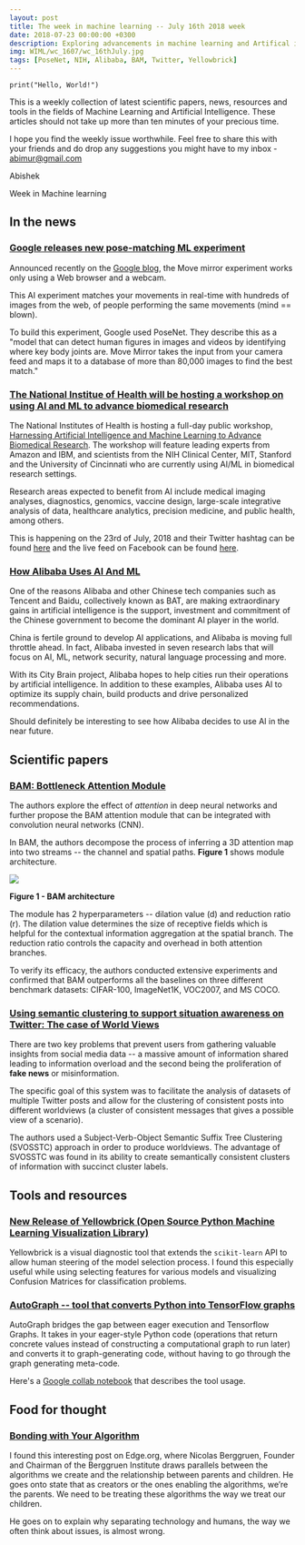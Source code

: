 ```yaml
---
layout: post
title: The week in machine learning -- July 16th 2018 week
date: 2018-07-23 00:00:00 +0300
description: Exploring advancements in machine learning and Artifical intelligence
img: WIML/wc_1607/wc_16thJuly.jpg
tags: [PoseNet, NIH, Alibaba, BAM, Twitter, Yellowbrick]
---
```


`print("Hello, World!")`

This is a weekly collection of latest scientific papers, news, resources and tools in the fields of Machine Learning and Artificial Intelligence. These articles should not take up more than ten minutes of your precious time.

I hope you find the weekly issue worthwhile. Feel free to share this with your friends and do drop any suggestions you might have to my inbox - abimur@gmail.com

Abishek

Week in Machine learning

## In the news

### [Google releases new pose-matching ML experiment](https://www.androidauthority.com/google-pose-matching-experiment-move-mirror-887954/)

Announced recently on the [Google blog](https://www.blog.google/technology/ai/move-mirror-you-move-and-80000-images-move-you/), the Move mirror experiment works only using a Web browser and a webcam.

This AI experiment matches your movements in real-time with hundreds of images from the web, of people performing the same movements (mind == blown).

To build this experiment, Google used PoseNet. They describe this as a "model that can detect human figures in images and videos by identifying where key body joints are. Move Mirror takes the input from your camera feed and maps it to a database of more than 80,000 images to find the best match."

### [The National Institue of Health will be hosting a workshop on using AI and ML to advance biomedical research](https://www.nih.gov/news-events/news-releases/nih-host-workshop-using-artificial-intelligence-machine-learning-advance-biomedical-research)

The National Institutes of Health is hosting a full-day public workshop, [Harnessing Artificial Intelligence and Machine Learning to Advance Biomedical Research](https://datascience.nih.gov/community/2018biomedAI). The workshop will feature leading experts from Amazon and IBM, and scientists from the NIH Clinical Center, MIT, Stanford and the University of Cincinnati who are currently using AI/ML in biomedical research settings.

Research areas expected to benefit from AI include medical imaging analyses, diagnostics, genomics, vaccine design, large-scale integrative analysis of data, healthcare analytics, precision medicine, and public health, among others.

This is happening on the 23rd of July, 2018 and their Twitter hashtag can be found [here](https://twitter.com/hashtag/2018biomedAI?src=hash) and the live feed on Facebook can be found [here](https://www.facebook.com/events/222716638375782/).

### [How Alibaba Uses AI And ML](https://www.forbes.com/sites/bernardmarr/2018/07/23/the-amazing-ways-chinese-tech-giant-alibaba-uses-artificial-intelligence-and-machine-learning/#59791b2b117a)

One of the reasons Alibaba and other Chinese tech companies such as Tencent and Baidu, collectively known as BAT, are making extraordinary gains in artificial intelligence is the support, investment and commitment of the Chinese government to become the dominant AI player in the world.

China is fertile ground to develop AI applications, and Alibaba is moving full throttle ahead. In fact, Alibaba invested in seven research labs that will focus on AI, ML, network security, natural language processing and more.

With its City Brain project, Alibaba hopes to help cities run their operations by artificial intelligence. In addition to these examples, Alibaba uses AI to optimize its supply chain, build products and drive personalized recommendations.

Should definitely be interesting to see how Alibaba decides to use AI in the near future.

## Scientific papers

### [BAM: Bottleneck Attention Module](https://arxiv.org/abs/1807.06514v2)

The authors explore the effect of *attention* in deep neural networks and further propose the BAM attention module that can be integrated with convolution neural networks (CNN).

In BAM, the authors decompose the process of inferring a 3D attention map into two streams -- the channel and spatial paths. **Figure 1** shows module architecture.

![]({{site.baseurl}}/assets/img/WIML/wc_1607/BAM.png)

**Figure 1 - BAM architecture**

The module has 2 hyperparameters -- dilation value (d) and reduction ratio (r). The dilation value determines the size
of receptive fields which is helpful for the contextual information aggregation at the spatial branch. The reduction
ratio controls the capacity and overhead in both attention branches.

To verify its efficacy, the authors conducted extensive experiments and confirmed that BAM outperforms all the baselines on three different benchmark datasets: CIFAR-100, ImageNet1K, VOC2007, and MS COCO.

### [Using semantic clustering to support situation awareness on Twitter: The case of World Views](https://arxiv.org/pdf/1807.06588v1.pdf)

There are two key problems that prevent users from gathering valuable insights from social media data -- a massive amount of information shared leading to information overload and the second being the proliferation of **fake news** or misinformation.

The specific goal of this system was to facilitate the analysis of datasets of multiple Twitter posts and allow for the clustering of consistent posts into different worldviews (a cluster of consistent messages that gives a possible view of a scenario).

The authors used a Subject-Verb-Object Semantic Suffix Tree Clustering (SVOSSTC) approach in order to produce worldviews. The advantage of SVOSSTC was found in its ability to create semantically consistent clusters of information with succinct cluster labels.

## Tools and resources

### [New Release of Yellowbrick (Open Source Python Machine Learning Visualization Library)](http://www.scikit-yb.org/en/latest/gallery.html)

Yellowbrick is a visual diagnostic tool that extends the `scikit-learn` API to allow human steering of the model selection process. I found this especially useful while using selecting features for various models and visualizing Confusion Matrices for classification problems.

### [AutoGraph -- tool that converts Python into TensorFlow graphs](https://medium.com/tensorflow/autograph-converts-python-into-tensorflow-graphs-b2a871f87ec7)

AutoGraph bridges the gap between eager execution and Tensorflow Graphs. It takes in your eager-style Python code (operations that return concrete values instead of constructing a computational graph to run later) and converts it to graph-generating code, without having to go through the graph generating meta-code.

Here's a [Google collab notebook](https://colab.research.google.com/github/tensorflow/models/blob/master/samples/core/guide/autograph.ipynb) that describes the tool usage.

## Food for thought

### [Bonding with Your Algorithm](https://www.edge.org/conversation/nicolas_berggruen-bonding-with-your-algorithm)

I found this interesting post on Edge.org, where Nicolas Berggruen, Founder and Chairman of the Berggruen Institute draws parallels between the algorithms we create and the relationship between parents and children. He goes onto state that as creators or the ones enabling the algorithms, we’re the parents. We need to be treating these algorithms the way we treat our children.

He goes on to explain why separating technology and humans, the way we often think about issues, is almost wrong.
